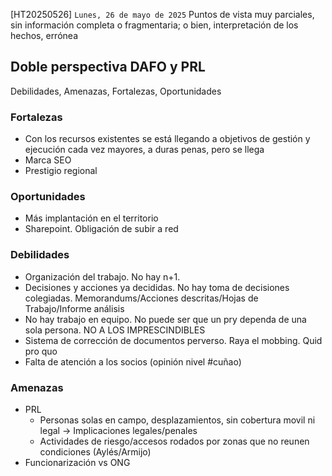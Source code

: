 [HT20250526]
`Lunes, 26 de mayo de 2025`
Puntos de vista muy parciales, sin información completa o fragmentaria; o bien, interpretación de los hechos, errónea

## Doble perspectiva DAFO y PRL
Debilidades, Amenazas, Fortalezas, Oportunidades

### Fortalezas
- Con los recursos existentes se está llegando a objetivos de gestión y ejecución cada vez mayores, a duras penas, pero se llega
- Marca SEO
- Prestigio regional

### Oportunidades
- Más implantación en el territorio
- Sharepoint. Obligación de subir a red

### Debilidades
- Organización del trabajo. No hay n+1.
- Decisiones y acciones ya decididas. No hay toma de decisiones colegiadas. Memorandums/Acciones descritas/Hojas de Trabajo/Informe análisis
- No hay trabajo en equipo. No puede ser que un pry dependa de una sola persona. NO A LOS IMPRESCINDIBLES
- Sistema de corrección de documentos perverso. Raya el mobbing. Quid pro quo
- Falta de atención a los socios (opinión nivel #cuñao)

### Amenazas
- PRL
    - Personas solas en campo, desplazamientos, sin cobertura movil ni legal -> Implicaciones legales/penales
    - Actividades de riesgo/accesos rodados por zonas que no reunen condiciones (Aylés/Armijo)
- Funcionarización vs ONG

